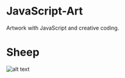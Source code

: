 # JavaScript-Art

Artwork with JavaScript and creative coding.

# Sheep
![alt text](https://github.com/079024/JavaScript-Art/sheep.gif?raw=true)
